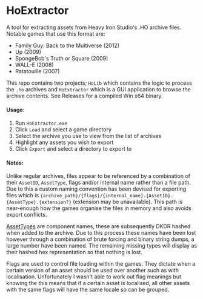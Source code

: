 # HoExtractor

A tool for extracting assets from Heavy Iron Studio's .HO archive files. Notable games that use this format are:

- Family Guy: Back to the Multiverse (2012)
- Up (2009)
- SpongeBob's Truth or Square (2009)
- WALL-E (2008)
- Ratatouille (2007)

This repo contains two projects; `HoLib` which contains the logic to process the `.ho` archives and `HoExtractor` which is a GUI application to browse the archive contents.
See Releases for a compiled Win x64 binary.

#### Usage:

1. Run `HoExtractor.exe`
2. Click `Load` and select a game directory
3. Select the archive you use to view from the list of archives
4. Highlight any assets you wish to export
5. Click `Export` and select a directory to export to

#### Notes:

Unlike regular archives, files appear to be referenced by a combination of their `AssetID`, `AssetType`, flags and/or internal name rather than a file path. Due to this a custom naming convention has been devised for exporting files which is `{archive_path}/{flags}/{internal_name}.{AssetID}.{AssetType}.{extension?}` (extension may be unavailable). This path is near-enough how the games organise the files in memory and also avoids export conflicts.

[AssetTypes](./HoLib/Static/AssetType.cs) are component names, these are subsequently DKDR hashed when added to the archive. Due to this process these names have been lost however through a combination of brute forcing and binary string dumps, a large number have been named. The remaining missing types will display as their hashed hex representation so that nothing is lost.

Flags are used to control file loading within the games. They dictate when a certain version of an asset should be used over another such as with localisation. Unfortunately I wasn't able to work out flag meanings but knowing the this means that if a certain asset is localised, all other assets with the same flags will have the same locale so can be grouped.